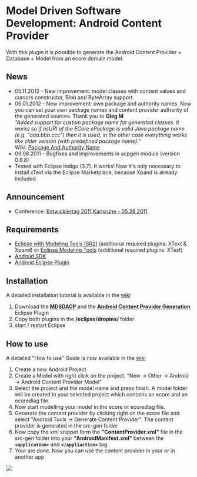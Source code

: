 # Model Driven Software Development: Android Content Provider #
With this plugin it is possible to generate the Android Content Provider + Database + Model from an ecore domain model.




## News ##
  * 05.11.2012 - New improvement: model classes with content values and cursors constructor, Blob and ByteArray support.
  * 06.01.2012 - New improvement: own package and authority names. Now you can set your own package names and content provider authority of the generated sources. Thank you to **Oleg M**<br />_"Added support for custom package name for generated classes. It works so if nsURI of the ECore ePackage is valid Java package name (e.g. "aaa.bbb.ccc") then it is used, in the other case everything works like older version (with predefined package name)."_ <br />Wiki: [Package And Authority Name](http://code.google.com/p/mdsd-android-content-provider/wiki/PackageAndAuthorityName)
  * 09.08.2011 - Bugfixes and improvements in acpgen module (version 0.9.8)
  * Tested with Eclipse Indigo (3.7). It works! Now it's only necessary to install xText via the Eclipse Marketplace, because Xpand is already included.

## Announcement ##
  * Conference: [Entwicklertag 2011 Karlsruhe - 05.26.2011](http://www.andrena.de/Entwicklertag/2011/Programm/Conference-Day.html)

## Requirements ##
  * [Eclipse with Modeling Tools (SR2)](http://www.eclipse.org/downloads/packages/eclipse-modeling-tools-includes-incubating-components/heliossr2) (additional required plugins: XText & Xpand) or [Eclipse Modeling Tools](http://www.eclipse.org/downloads/packages/eclipse-modeling-tools/indigor) (additional required plugins: XText)
  * [Android SDK](http://developer.android.com/sdk/installing.html)
  * [Android Eclipse Plugin](http://developer.android.com/sdk/eclipse-adt.html)

## Installation ##
A detailed installation tutorial is available in the [wiki](http://code.google.com/p/mdsd-android-content-provider/wiki/Installation)
  1. Download the **[MDSDACP](http://mdsd-android-content-provider.googlecode.com/files/de.mdsdacp.eclipse.plugin_0.9.6.jar)** and the **[Android Content Provider Generation](http://mdsd-android-content-provider.googlecode.com/files/de.mdsdacp.acpgen_0.9.8.jar)** Eclipse Plugin
  1. Copy both plugins in the **/eclipse/dropins/** folder
  1. start / restart Eclipse

## How to use ##
A detailed "How to use" Guide is now available in the [wiki](http://code.google.com/p/mdsd-android-content-provider/wiki/Quickstart)
  1. Create a new Android Project
  1. Create a Model with right click on the project, "New -> Other -> Android -> Android Content Provider Model"
  1. Select the project and the model name and press finish. A model folder will be created in your selected project which contains an ecore and an ecorediag file.
  1. Now start modelling your model in the ecore or ecorediag file.
  1. Generate the content provider by clicking right on the ecore file and select "Android Tools -> Generate Content Provider". The content provider is generated in the src-gen folder
  1. Now copy the xml snippet form the **"ContentProvider.xml"** file in the src-gen folder into your  **"AndroidManifest.xml"** between the **`<application>`** and **`</appliaction>`** tag.
  1. Your are done. Now you can use the content provider in your or in another app

[![](http://www.fg85.de/acp.png)](http://www.gfred.de/)